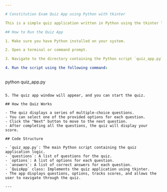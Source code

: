 ```yaml
---

# Constitution Exam Quiz App using Python with tkinter

This is a simple quiz application written in Python using the tkinter library, which provides a graphical user interface for the quiz.

## How to Run the Quiz App

1. Make sure you have Python installed on your system.

2. Open a terminal or command prompt.

3. Navigate to the directory containing the Python script `quiz_app.py`.

4. Run the script using the following command:
   
   ```
   python quiz_app.py
   ```

5. The quiz app window will appear, and you can start the quiz.

## How the Quiz Works

- The quiz displays a series of multiple-choice questions.
- You can select one of the provided options for each question.
- Click the "Next" button to move to the next question.
- After completing all the questions, the quiz will display your score.

## Code Structure

- `quiz_app.py`: The main Python script containing the quiz application logic.
- `questions`: A list of questions for the quiz.
- `options`: A list of options for each question.
- `answers`: A list of correct answers for each question.
- `QuizApp` class: Implements the quiz application using tkinter.
- The app displays questions, options, tracks scores, and allows the user to navigate through the quiz.

---
```

